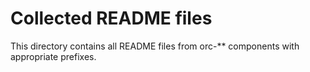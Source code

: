 # Collected README files
This directory contains all README files from orc-** components with appropriate prefixes.
